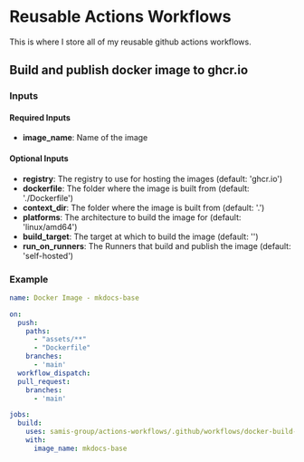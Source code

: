 # Reusable Actions Workflows

This is where I store all of my reusable github actions workflows.

## Build and publish docker image to ghcr.io

### Inputs

#### Required Inputs

- **image_name**: Name of the image

#### Optional Inputs

- **registry**: The registry to use for hosting the images (default: 'ghcr.io')
- **dockerfile**: The folder where the image is built from (default: './Dockerfile')
- **context_dir**: The folder where the image is built from (default: '.')
- **platforms**: The architecture to build the image for (default: 'linux/amd64')
- **build_target**: The target at which to build the image (default: '')
- **run_on_runners**: The Runners that build and publish the image (default: 'self-hosted')

### Example

```yaml
name: Docker Image - mkdocs-base

on:
  push:
    paths:
      - "assets/**"
      - "Dockerfile"
    branches:
      - 'main'
  workflow_dispatch:
  pull_request:
    branches:
      - 'main'

jobs:
  build:
    uses: samis-group/actions-workflows/.github/workflows/docker-build-and-publish.yaml@main
    with:
      image_name: mkdocs-base
```
